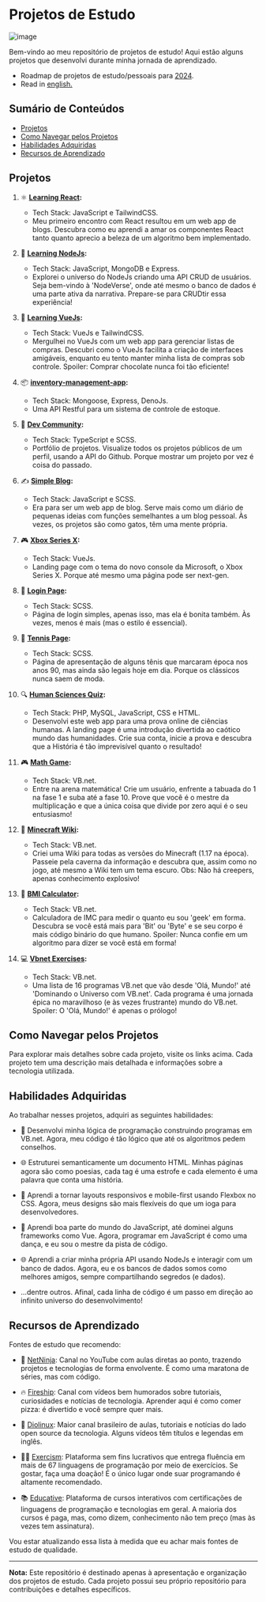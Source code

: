# Projetos de Estudo

![image](https://github.com/viniciusnevescosta/learning-projects/assets/66970818/2b0cf043-cdee-4d28-8798-32f5e21a7e3c)

Bem-vindo ao meu repositório de projetos de estudo! Aqui estão alguns projetos que desenvolvi durante minha jornada de aprendizado.

- Roadmap de projetos de estudo/pessoais para [2024](https://github.com/users/viniciusnevescosta/projects/3).
- Read in [english.](en_README.md)

## Sumário de Conteúdos

- [Projetos](#projetos)
- [Como Navegar pelos Projetos](#como-navegar-pelos-projetos)
- [Habilidades Adquiridas](#habilidades-adquiridas)
- [Recursos de Aprendizado](#recursos-de-aprendizado)

## Projetos

1. ⚛️ **[Learning React](https://github.com/viniciusnevescosta/learning-react):**
   - Tech Stack: JavaScript e TailwindCSS.
   - Meu primeiro encontro com React resultou em um web app de blogs. Descubra como eu aprendi a amar os componentes React tanto quanto aprecio a beleza de um algoritmo bem implementado.
  
2. 🚀 **[Learning NodeJs](https://github.com/viniciusnevescosta/learning-nodejs):**
   - Tech Stack: JavaScript, MongoDB e Express.
   - Explorei o universo do NodeJs criando uma API CRUD de usuários. Seja bem-vindo à 'NodeVerse', onde até mesmo o banco de dados é uma parte ativa da narrativa. Prepare-se para CRUDtir essa experiência!
  
3. 🖖 **[Learning VueJs](https://github.com/viniciusnevescosta/learning-vuejs):**
   - Tech Stack: VueJs e TailwindCSS.
   - Mergulhei no VueJs com um web app para gerenciar listas de compras. Descubri como o VueJs facilita a criação de interfaces amigáveis, enquanto eu tento manter minha lista de compras sob controle. Spoiler: Comprar chocolate nunca foi tão eficiente!
  
4. 📦 **[inventory-management-app](https://github.com/viniciusnevescosta/inventory-management-app):**
   - Tech Stack: Mongoose, Express, DenoJs.
   - Uma API Restful para um sistema de controle de estoque.
  
5. 💼 **[Dev Community](https://github.com/viniciusnevescosta/dev-community):**
   - Tech Stack: TypeScript e SCSS.
   - Portfólio de projetos. Visualize todos os projetos públicos de um perfil, usando a API do Github. Porque mostrar um projeto por vez é coisa do passado.

6. ✍️ **[Simple Blog](https://github.com/viniciusnevescosta/simple-blog):**
    - Tech Stack: JavaScript e SCSS.
    - Era para ser um web app de blog. Serve mais como um diário de pequenas ideias com funções semelhantes a um blog pessoal. Às vezes, os projetos são como gatos, têm uma mente própria.

7. 🎮 **[Xbox Series X](https://github.com/viniciusnevescosta/xbox-series-x):**
    - Tech Stack: VueJs.
    - Landing page com o tema do novo console da Microsoft, o Xbox Series X. Porque até mesmo uma página pode ser next-gen.

8. 🔐 **[Login Page](https://github.com/viniciusnevescosta/login-page):**
    - Tech Stack: SCSS.
    - Página de login simples, apenas isso, mas ela é bonita também. Às vezes, menos é mais (mas o estilo é essencial).

9. 👟 **[Tennis Page](https://github.com/viniciusnevescosta/tennis-page):**
    - Tech Stack: SCSS.
    - Página de apresentação de alguns tênis que marcaram época nos anos 90, mas ainda são legais hoje em dia. Porque os clássicos nunca saem de moda.

10. 🔍 **[Human Sciences Quiz](https://github.com/viniciusnevescosta/human-sciences-quiz):**
      - Tech Stack: PHP, MySQL, JavaScript, CSS e HTML.
      - Desenvolvi este web app para uma prova online de ciências humanas. A landing page é uma introdução divertida ao caótico mundo das humanidades. Crie sua conta, inicie a prova e descubra que a História é tão imprevisível quanto o resultado!

11. 🎮 **[Math Game](https://github.com/viniciusnevescosta/math-game):**
      - Tech Stack: VB.net.
      - Entre na arena matemática! Crie um usuário, enfrente a tabuada do 1 na fase 1 e suba até a fase 10. Prove que você é o mestre da multiplicação e que a única coisa que divide por zero aqui é o seu entusiasmo!
  
12. 📘 **[Minecraft Wiki](https://github.com/viniciusnevescosta/schoolwork-wiki-minecraft):**
      - Tech Stack: VB.net.
      - Criei uma Wiki para todas as versões do Minecraft (1.17 na época). Passeie pela caverna da informação e descubra que, assim como no jogo, até mesmo a Wiki tem um tema escuro. Obs: Não há creepers, apenas conhecimento explosivo!

13. 📏 **[BMI Calculator](https://github.com/viniciusnevescosta/bmi-calculator):**
      - Tech Stack: VB.net.
      - Calculadora de IMC para medir o quanto eu sou 'geek' em forma. Descubra se você está mais para 'Bit' ou 'Byte' e se seu corpo é mais código binário do que humano. Spoiler: Nunca confie em um algoritmo para dizer se você está em forma!
  
14. 💻 **[Vbnet Exercises](https://github.com/viniciusnevescosta/vbnet-exercises):**
      - Tech Stack: VB.net.
      - Uma lista de 16 programas VB.net que vão desde 'Olá, Mundo!' até 'Dominando o Universo com VB.net'. Cada programa é uma jornada épica no maravilhoso (e às vezes frustrante) mundo do VB.net. Spoiler: O 'Olá, Mundo!' é apenas o prólogo!
  
## Como Navegar pelos Projetos

Para explorar mais detalhes sobre cada projeto, visite os links acima. Cada projeto tem uma descrição mais detalhada e informações sobre a tecnologia utilizada.

## Habilidades Adquiridas

Ao trabalhar nesses projetos, adquiri as seguintes habilidades:

- 🧠 Desenvolvi minha lógica de programação construindo programas em VB.net. Agora, meu código é tão lógico que até os algoritmos pedem conselhos.

- 🌐 Estruturei semanticamente um documento HTML. Minhas páginas agora são como poesias, cada tag é uma estrofe e cada elemento é uma palavra que conta uma história.

- 📱 Aprendi a tornar layouts responsivos e mobile-first usando Flexbox no CSS. Agora, meus designs são mais flexíveis do que um ioga para desenvolvedores.

- 🚀 Aprendi boa parte do mundo do JavaScript, até dominei alguns frameworks como Vue. Agora, programar em JavaScript é como uma dança, e eu sou o mestre da pista de código.

- 🌐 Aprendi a criar minha própria API usando NodeJs e interagir com um banco de dados. Agora, eu e os bancos de dados somos como melhores amigos, sempre compartilhando segredos (e dados).

- ...dentre outros. Afinal, cada linha de código é um passo em direção ao infinito universo do desenvolvimento!

## Recursos de Aprendizado

Fontes de estudo que recomendo:

- 🥷 [NetNinja](https://www.youtube.com/@NetNinja): Canal no YouTube com aulas diretas ao ponto, trazendo projetos e tecnologias de forma envolvente. É como uma maratona de séries, mas com código.

- 🔥 [Fireship](https://www.youtube.com/@fireship): Canal com vídeos bem humorados sobre tutoriais, curiosidades e notícias de tecnologia. Aprender aqui é como comer pizza: é divertido e você sempre quer mais.

- 🐧 [Diolinux](https://www.youtube.com/@Diolinux): Maior canal brasileiro de aulas, tutoriais e notícias do lado open source da tecnologia. Alguns vídeos têm títulos e legendas em inglês.

- 🏋️‍♂️ [Exercism](https://exercism.org/): Plataforma sem fins lucrativos que entrega fluência em mais de 67 linguagens de programação por meio de exercícios. Se gostar, faça uma doação! É o único lugar onde suar programando é altamente recomendado.

- 📚 [Educative](https://www.educative.io/): Plataforma de cursos interativos com certificações de linguagens de programação e tecnologias em geral. A maioria dos cursos é paga, mas, como dizem, conhecimento não tem preço (mas às vezes tem assinatura).

Vou estar atualizando essa lista à medida que eu achar mais fontes de estudo de qualidade.

---

**Nota:** Este repositório é destinado apenas à apresentação e organização dos projetos de estudo. Cada projeto possui seu próprio repositório para contribuições e detalhes específicos.
